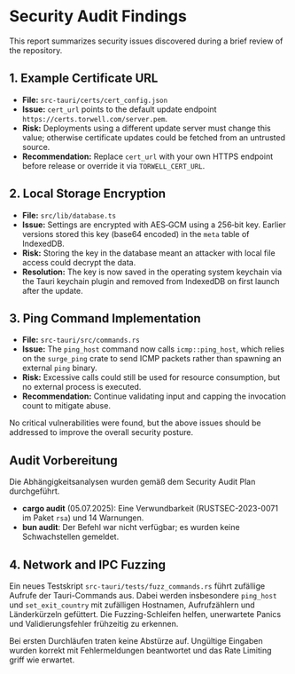 # Security Audit Findings

This report summarizes security issues discovered during a brief review of the repository.

## 1. Example Certificate URL
- **File:** `src-tauri/certs/cert_config.json`
- **Issue:** `cert_url` points to the default update endpoint `https://certs.torwell.com/server.pem`.
- **Risk:** Deployments using a different update server must change this value; otherwise certificate updates could be fetched from an untrusted source.
- **Recommendation:** Replace `cert_url` with your own HTTPS endpoint before release or override it via `TORWELL_CERT_URL`.

## 2. Local Storage Encryption
- **File:** `src/lib/database.ts`
- **Issue:** Settings are encrypted with AES‑GCM using a 256‑bit key. Earlier versions stored this key (base64 encoded) in the `meta` table of IndexedDB.
- **Risk:** Storing the key in the database meant an attacker with local file access could decrypt the data.
- **Resolution:** The key is now saved in the operating system keychain via the Tauri keychain plugin and removed from IndexedDB on first launch after the update.

## 3. Ping Command Implementation
- **File:** `src-tauri/src/commands.rs`
- **Issue:** The `ping_host` command now calls `icmp::ping_host`, which relies on the `surge_ping` crate to send ICMP packets rather than spawning an external `ping` binary.
- **Risk:** Excessive calls could still be used for resource consumption, but no external process is executed.
- **Recommendation:** Continue validating input and capping the invocation count to mitigate abuse.

No critical vulnerabilities were found, but the above issues should be addressed to improve the overall security posture.

## Audit Vorbereitung

Die Abhängigkeitsanalysen wurden gemäß dem Security Audit Plan durchgeführt.

- **cargo audit** (05.07.2025): Eine Verwundbarkeit (RUSTSEC-2023-0071 im Paket `rsa`) und 14 Warnungen.
- **bun audit**: Der Befehl war nicht verfügbar; es wurden keine Schwachstellen gemeldet.


## 4. Network and IPC Fuzzing

Ein neues Testskript `src-tauri/tests/fuzz_commands.rs` führt zufällige Aufrufe der Tauri-Commands aus. Dabei werden insbesondere `ping_host` und `set_exit_country` mit zufälligen Hostnamen, Aufrufzählern und Länderkürzeln gefüttert. Die Fuzzing-Schleifen helfen, unerwartete Panics und Validierungsfehler frühzeitig zu erkennen.

Bei ersten Durchläufen traten keine Abstürze auf. Ungültige Eingaben wurden korrekt mit Fehlermeldungen beantwortet und das Rate Limiting griff wie erwartet.
